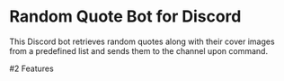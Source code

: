 # Random Quote Bot for Discord

This Discord bot retrieves random quotes along with their cover images from a predefined list and sends them to the channel upon command.

#2 Features

